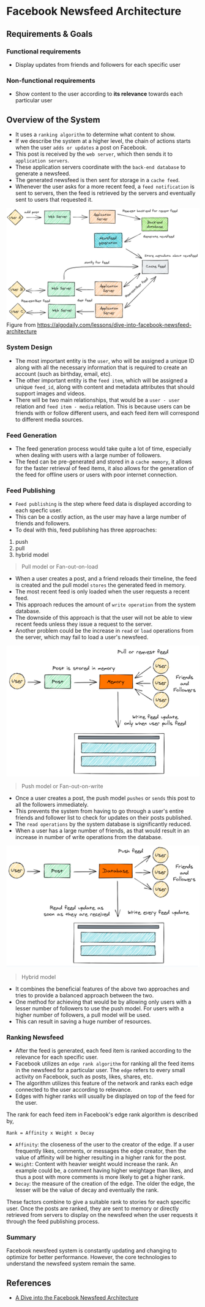 
# Facebook Newsfeed Architecture


## Requirements & Goals

### Functional requirements

- Display updates from friends and followers for each specific user


### Non-functional requirements

- Show content to the user according to **its relevance** towards each particular user



## Overview of the System

- It uses a `ranking algorithm` to determine what content to show.
- If we describe the system at a higher level, the chain of actions starts when the user `adds or updates` a post on Facebook.
- This post is received by the `web server`, which then sends it to `application servers`.
- These application servers coordinate with the `back-end database` to generate a newsfeed.
- The generated newsfeed is then sent for storage in a `cache feed`.
- Whenever the user asks for a more recent feed, a `feed notification` is sent to servers, then the feed is retrieved by the servers and eventually sent to users that requested it.


![](./_images/facebook-newsfeed-architecture.png)
Figure from <https://algodaily.com/lessons/dive-into-facebook-newsfeed-architecture>


### System Design

- The most important entity is the `user`, who will be assigned a unique ID along with all the necessary information that is required to create an account (such as birthday, email, etc).
- The other important entity is the `feed item`, which will be assigned a unique `feed_id`, along with content and metadata attributes that should support images and videos.
- There will be two main relationships, that would be a `user - user` relation and `feed item - media` relation. This is because users can be friends with or follow different users, and each feed item will correspond to different media sources.


### Feed Generation

- The feed generation process would take quite a lot of time, especially when dealing with users with a large number of followers.
- The feed can be pre-generated and stored in a `cache memory`, it allows for the faster retrieval of feed items, it also allows for the generation of the feed for offline users or users with poor internet connection.


### Feed Publishing

- `Feed publishing` is the step where feed data is displayed according to each specfic user.
- This can be a costly action, as the user may have a large number of friends and followers. 
- To deal with this, feed publishing has three approaches:

1. push
2. pull
3. hybrid model


> Pull model or Fan-out-on-load

- When a user creates a post, and a friend reloads their timeline, the feed is created and the pull model `stores` the generated feed in memory.
- The most recent feed is only loaded when the user requests a recent feed.
- This approach reduces the amount of `write operation` from the system database.
- The downside of this approach is that the user will not be able to view recent feeds unless they issue a request to the server.
- Another problem could be the increase in `read` or `load` operations from the server, which may fail to load a user's newsfeed.

![](./_images/pull_model.png)


> Push model or Fan-out-on-write

- Once a user creates a post, the push model `pushes` or `sends` this post to all the followers immediately.
- This prevents the system from having to go through a user's entire friends and follower list to check for updates on their posts published.
- The `read operations` by the system database is significantly reduced.
- When a user has a large number of friends, as that would result in an increase in number of write operations from the database.

![](./_images/push_model.png)


> Hybrid model

- It combines the beneficial features of the above two approaches and tries to provide a balanced approach between the two.
- One method for achieving that would be by allowing only users with a lesser number of followers to use the push model. For users with a higher number of followers, a pull model will be used. 
- This can result in saving a huge number of resources.


### Ranking Newsfeed

- After the feed is generated, each feed item is ranked according to the relevance for each specific user.
- Facebook utilizes an `edge rank algorithm` for ranking all the feed items in the newsfeed for a particular user. The `edge` refers to every small activity on Facebook, such as posts, likes, shares, etc.
- The algorithm utilizes this feature of the network and ranks each edge connected to the user according to relevance.
- Edges with higher ranks will usually be displayed on top of the feed for the user.

The rank for each feed item in Facebook's edge rank algorithm is described by,

```
Rank = Affinity x Weight x Decay
```

- `Affinity`: the closeness of the user to the creator of the edge. If a user frequently likes, comments, or messages the edge creator, then the value of affinity will be higher resulting in a higher rank for the post.
- `Weight`: Content with heavier weight would increase the rank. An example could be, a comment having higher weightage than likes, and thus a post with more comments is more likely to get a higher rank.
- `Decay`: the measure of the creation of the edge. The older the edge, the lesser will be the value of decay and eventually the rank.

These factors combine to give a suitable rank to stories for each specific user. Once the posts are ranked, they are sent to memory or directly retrieved from servers to display on the newsfeed when the user requests it through the feed publishing process.


### Summary

Facebook newsfeed system is constantly updating and changing to optimize for better performance. However, the core technologies to understand the newsfeed system remain the same.



## References

- [A Dive into the Facebook Newsfeed Architecture](https://algodaily.com/lessons/dive-into-facebook-newsfeed-architecture)
